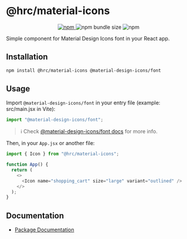 # @hrc/material-icons

<p align="center">
  <a href="https://www.npmjs.com/package/@hrc/material-icons">
    <img alt="npm" src="https://img.shields.io/npm/v/%40hrc%2Fmaterial-icons">
  </a>
  <img alt="npm bundle size" src="https://img.shields.io/bundlephobia/minzip/%40hrc%2Fmaterial-icons">
  <img alt="npm" src="https://img.shields.io/npm/dm/%40hrc%2Fmaterial-icons">
</p>

Simple component for Material Design Icons font in your React app.

## Installation

```bash
npm install @hrc/material-icons @material-design-icons/font
```

## Usage

Import `@material-design-icons/font` in your entry file (example: src/main.jsx in Vite):

```js
import "@material-design-icons/font";
```

<!-- TODO: Add this info message to website -->

> :information_source: Check [@material-design-icons/font docs](https://www.npmjs.com/package/@material-design-icons/font#usage) for more info.

Then, in your `App.jsx` or another file:

```js
import { Icon } from "@hrc/material-icons";

function App() {
  return (
    <>
      <Icon name="shopping_cart" size="large" variant="outlined" />
    </>
  );
}
```

## Documentation

- [Package Documentation](https://hdoc1509.github.io/hrc/packages/material-icons/)

